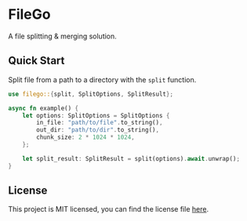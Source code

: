 # FileGo

A file splitting & merging solution.

## Quick Start

Split file from a path to a directory with the `split` function.

```rust
use filego::{split, SplitOptions, SplitResult};

async fn example() {
    let options: SplitOptions = SplitOptions {
        in_file: "path/to/file".to_string(),
        out_dir: "path/to/dir".to_string(),
        chunk_size: 2 * 1024 * 1024,
    };

    let split_result: SplitResult = split(options).await.unwrap();
}
```

## License

This project is MIT licensed, you can find the license file 
[here](https://github.com/alpheustangs/filego.rs/blob/main/LICENSE).
